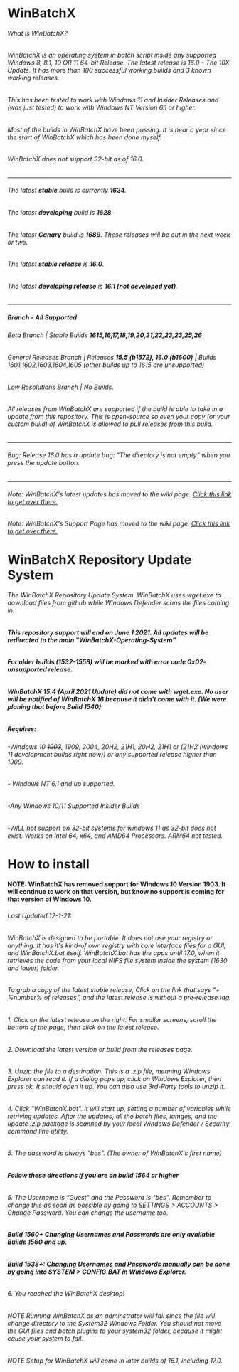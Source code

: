 # WinBatchX
###### What is WinBatchX? 

###### WinBatchX is an operating system in batch script inside any supported Windows 8, 8.1, 10 OR 11 64-bit Release. The latest release is 16.0 - The 10X Update. It has more than 100 successful working builds and 3 known working releases.
###### This has been tested to work with Windows 11 and Insider Releases and (was just tested) to work with Windows NT Version 6.1 or higher.

###### Most of the builds in WinBatchX have been passing. It is near a year since the start of WinBatchX which has been done myself.
###### WinBatchX does not support 32-bit as of 16.0.
***

###### The latest **stable** build is currently **1624**.
###### The latest **developing** build is **1628**.
###### The latest **Canary** build is **1689**. These releases will be out in the next week or two.

###### The latest **stable release** is **16.0**.
###### The latest **developing release** is **16.1 (not developed yet)**.

***
##### Branch - All Supported 
###### Beta Branch | Stable Builds **1615,16,17,18,19,20,21,22,23,23,25,26**
###### General Releases Branch | Releases **15.5 (b1572), 16.0 (b1600)** | Builds 1601,1602,1603,1604,1605 (other builds up to 1615 are unsupported)
###### Low Resolutions Branch | No Builds. 

###### All releases from WinBatchX are supported if the build is able to take in a update from this repository. This is open-source so even your copy (or your custom build) of WinBatchX is allowed to pull releases from this build.

***
###### Bug: Release 16.0 has a update bug: "The directory is not empty" when you press the update button.
***


###### Note: WinBatchX's latest updates has moved to the wiki page. [Click this link to get over there.](https://github.com/bes-ptah/WinBatchX/wiki)

###### Note: WinBatchX's Support Page has moved to the wiki page. [Click this link to get over there.](https://github.com/bes-ptah/WinBatchX/wiki/Support-Page)



# WinBatchX Repository Update System
###### The WinBatchX Repository Update System. WinBatchX uses wget.exe to download files from github while Windows Defender scans the files coming in.

###### **This repository support will end on June 1 2021. All updates will be redirected to the main "WinBatchX-Operating-System".**

###### **For older builds (1532-1558) will be marked with error code 0x02- unsupported release.**

###### **WinBatchX 15.4 (April 2021 Update) did not come with wget.exe. No user will be notified of WinBatchX 16 because it didn't come with it. (We were planing that before Build 1540)**


##### Requires: 

###### -Windows 10 ~~1903~~, 1909, 2004, 20H2, 21H1, 20H2, 21H1 or (21H2 (windows 11 development builds right now)) or any supported release higher than 1909.

###### - Windows NT 6.1 and up supported.

###### -Any Windows 10/11 Supported Insider Builds   

###### -WILL not support on 32-bit systems for windows 11 as 32-bit does not exist. Works on Intel 64, x64, and AMD64 Processors. ARM64 not tested.
 




# How to install

#### **NOTE: WinBatchX has removed support for Windows 10 Version 1903. It will continue to work on that version, but know no support is coming for that version of Windows 10.**

###### Last Updated 12-1-21:
###### WinBatchX is designed to be portable. It does not use your registry or anything. It has it's kind-of own registry with core interface files for a GUI, and WinBatchX.bat itself. WinBatchX.bat has the apps until 17.0, when it retrieves the code from your local NIFS file system inside the system (1630 and lower) folder.
###### To grab a copy of the latest stable release, Click on the link that says "+ %number% of releases", and the latest release is without a pre-release tag.
###### 1. Click on the latest release on the right. For smaller screens, scroll the bottom of the page, then click on the latest release.
###### 2. Download the latest version or build from the releases page.
###### 3. Unzip the file to a destination. This is a .zip file, meaning Windows Explorer can read it. If a dialog pops up, click on Windows Explorer, then press ok. It should open it up. You can also use 3rd-Party tools to unzip it.
###### 4. Click "WinBatchX.bat". It will start up, setting a number of variables while retriving updates. After the updates, all the batch files, iamges, and the update .zip package is scanned by your local Windows Defender / Security command line utility.
###### 5. The password is always "bes". (The owner of WinBatchX's first name)

###### **Follow these directions if you are on build 1564 or higher**
###### 5. The Username is "Guest" and the Password is "bes". Remember to change this as soon as possible by going to SETTINGS > ACCOUNTS > Change Password. You can change the username too.

###### **Build 1560+ Changing Usernames and Passwords are only available Builds 1560 and up.**

###### **Build 1538+: Changing Usernames and Passwords manually can be done by going into SYSTEM > CONFIG.BAT in Windows Explorer.**

###### 6. You reached the WinBatchX desktop!

###### NOTE Running WinBatchX as an adminstrator will fail since the file will change directory to the System32 Windows Folder. You should not move the GUI files and batch plugins to your system32 folder, because it might cause your system to fail.
###### NOTE Setup for WinBatchX will come in later builds of 16.1, including 17.0.

